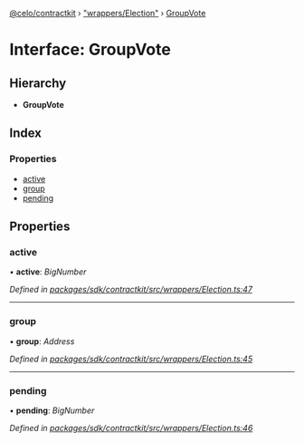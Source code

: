 [@celo/contractkit](../README.md) › ["wrappers/Election"](../modules/_wrappers_election_.md) › [GroupVote](_wrappers_election_.groupvote.md)

# Interface: GroupVote

## Hierarchy

* **GroupVote**

## Index

### Properties

* [active](_wrappers_election_.groupvote.md#active)
* [group](_wrappers_election_.groupvote.md#group)
* [pending](_wrappers_election_.groupvote.md#pending)

## Properties

###  active

• **active**: *BigNumber*

*Defined in [packages/sdk/contractkit/src/wrappers/Election.ts:47](https://github.com/celo-org/celo-monorepo/blob/master/packages/sdk/contractkit/src/wrappers/Election.ts#L47)*

___

###  group

• **group**: *Address*

*Defined in [packages/sdk/contractkit/src/wrappers/Election.ts:45](https://github.com/celo-org/celo-monorepo/blob/master/packages/sdk/contractkit/src/wrappers/Election.ts#L45)*

___

###  pending

• **pending**: *BigNumber*

*Defined in [packages/sdk/contractkit/src/wrappers/Election.ts:46](https://github.com/celo-org/celo-monorepo/blob/master/packages/sdk/contractkit/src/wrappers/Election.ts#L46)*
